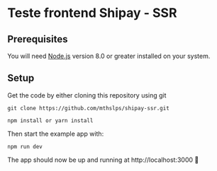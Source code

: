 # Teste frontend Shipay - SSR

## Prerequisites

You will need [Node.js](https://nodejs.org) version 8.0 or greater installed on your system.

## Setup

Get the code by either cloning this repository using git

```
git clone https://github.com/mthslps/shipay-ssr.git
```

```
npm install or yarn install
```

Then start the example app with:

```
npm run dev
```

The app should now be up and running at http://localhost:3000 🚀

